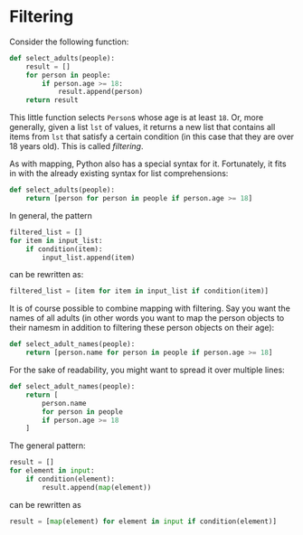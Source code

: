 # Filtering

Consider the following function:

```python
def select_adults(people):
    result = []
    for person in people:
        if person.age >= 18:
            result.append(person)
    return result
```

This little function selects `Person`s whose age is at least `18`.
Or, more generally, given a list `lst` of values, it returns a new list that contains all items from `lst` that satisfy a certain condition (in this case that they are over 18 years old).
This is called _filtering_.

As with mapping, Python also has a special syntax for it.
Fortunately, it fits in with the already existing syntax for list comprehensions:

```python
def select_adults(people):
    return [person for person in people if person.age >= 18]
```


In general, the pattern
```python
filtered_list = []
for item in input_list:
    if condition(item):
        input_list.append(item)
```
can be rewritten as:
```python
filtered_list = [item for item in input_list if condition(item)]
```

It is of course possible to combine mapping with filtering.
Say you want the names of all adults (in other words you want to map the person objects to their namesm in addition to filtering these person objects on their age):

```python
def select_adult_names(people):
    return [person.name for person in people if person.age >= 18]
```

For the sake of readability, you might want to spread it over multiple lines:

```python
def select_adult_names(people):
    return [
        person.name
        for person in people
        if person.age >= 18
    ]
```

The general pattern:
```python
result = []
for element in input:
    if condition(element):
        result.append(map(element))
```
can be rewritten as

```python
result = [map(element) for element in input if condition(element)]
```
